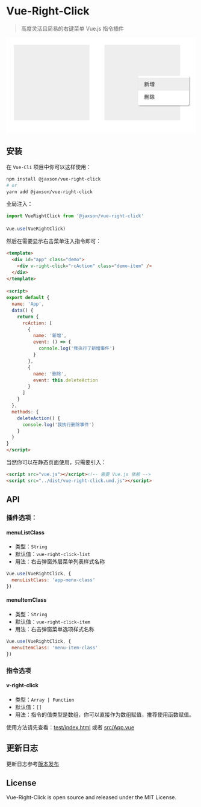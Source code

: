 # Vue-Right-Click

> 高度灵活且简易的右键菜单 Vue.js 指令插件

![截图](./screenshot/vue-right-click.png)

## 安装

在 `Vue-Cli` 项目中你可以这样使用：

```bash
npm install @jaxson/vue-right-click
# or
yarn add @jaxson/vue-right-click
```

全局注入：

```javascript
import VueRightClick from '@jaxson/vue-right-click'

Vue.use(VueRightClick)
```

然后在需要显示右击菜单注入指令即可：

```html
<template>
  <div id="app" class="demo">
    <div v-right-click="rcAction" class="demo-item" />
  </div>
</template>

<script>
export default {
  name: 'App',
  data() {
    return {
      rcAction: [
        {
          name: '新增',
          event: () => {
            console.log('我执行了新增事件')
          }
        },
        {
          name: '删除',
          event: this.deleteAction
        }
      ]
    }
  },
  methods: {
    deleteAction() {
      console.log('我执行删除事件')
    }
  }
}
</script>
```

当然你可以在静态页面使用，只需要引入：

```html
<script src="vue.js"></script><!-- 需要 Vue.js 依赖 -->
<script src="../dist/vue-right-click.umd.js"></script>
```

## API

### 插件选项：

#### menuListClass

- 类型：`String`
- 默认值：`vue-right-click-list`
- 用法：右击弹窗外层菜单列表样式名称

```javascript
Vue.use(VueRightClick, {
  menuListClass: 'app-menu-class'
})
```

#### menuItemClass

- 类型：`String`
- 默认值：`vue-right-click-item`
- 用法：右击弹窗菜单选项样式名称

```javascript
Vue.use(VueRightClick, {
  menuItemClass: 'menu-item-class'
})
```

### 指令选项

#### v-right-click

- 类型：`Array | Function`
- 默认值：`[]`
- 用法：指令的值类型是数组，你可以直接作为数组赋值，推荐使用函数赋值。

使用方法请先查看：[test/index.html](./test/index.html) 或者 [src/App.vue](./src/App.vue)

## 更新日志

更新日志参考[版本发布](https://github.com/JaxsonWang/Vue-Right-Click/releases)

## License

Vue-Right-Click is open source and released under the MIT License.

